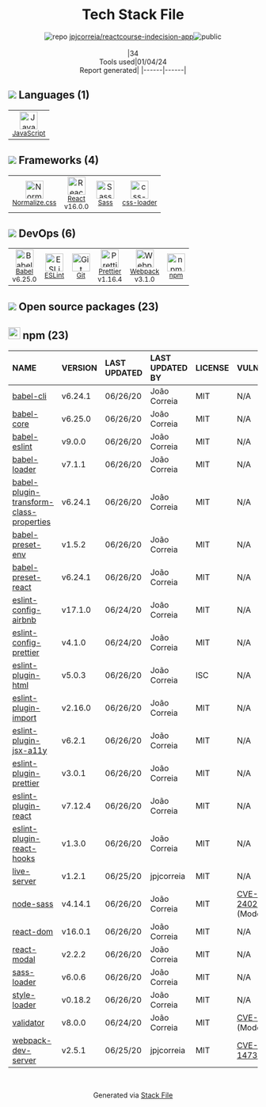 <!--
&lt;--- Readme.md Snippet without images Start ---&gt;
## Tech Stack
jpjcorreia/reactcourse-indecision-app is built on the following main stack:

- [React](https://reactjs.org/) – Javascript UI Libraries
- [Sass](http://sass-lang.com/) – CSS Pre-processors / Extensions
- [JavaScript](https://developer.mozilla.org/en-US/docs/Web/JavaScript) – Languages
- [Webpack](http://webpack.js.org) – JS Build Tools / JS Task Runners
- [Babel](http://babeljs.io/) – JavaScript Compilers
- [ESLint](http://eslint.org/) – Code Review
- [Normalize.css](https://necolas.github.io/normalize.css/) – CSS Pre-processors / Extensions
- [Prettier](https://prettier.io/) – Code Review
- [css-loader](https://github.com/webpack-contrib/css-loader) – CSS Pre-processors / Extensions

Full tech stack [here](/techstack.md)

&lt;--- Readme.md Snippet without images End ---&gt;

&lt;--- Readme.md Snippet with images Start ---&gt;
## Tech Stack
jpjcorreia/reactcourse-indecision-app is built on the following main stack:

- <img width='25' height='25' src='https://img.stackshare.io/service/1020/OYIaJ1KK.png' alt='React'/> [React](https://reactjs.org/) – Javascript UI Libraries
- <img width='25' height='25' src='https://img.stackshare.io/service/1171/jCR2zNJV.png' alt='Sass'/> [Sass](http://sass-lang.com/) – CSS Pre-processors / Extensions
- <img width='25' height='25' src='https://img.stackshare.io/service/1209/javascript.jpeg' alt='JavaScript'/> [JavaScript](https://developer.mozilla.org/en-US/docs/Web/JavaScript) – Languages
- <img width='25' height='25' src='https://img.stackshare.io/service/1682/IMG_4636.PNG' alt='Webpack'/> [Webpack](http://webpack.js.org) – JS Build Tools / JS Task Runners
- <img width='25' height='25' src='https://img.stackshare.io/service/2739/-1wfGjNw.png' alt='Babel'/> [Babel](http://babeljs.io/) – JavaScript Compilers
- <img width='25' height='25' src='https://img.stackshare.io/service/3337/Q4L7Jncy.jpg' alt='ESLint'/> [ESLint](http://eslint.org/) – Code Review
- <img width='25' height='25' src='https://img.stackshare.io/service/6361/default_8c8faac34fdcb5b696503f5166b5232ad0adcf6e.png' alt='Normalize.css'/> [Normalize.css](https://necolas.github.io/normalize.css/) – CSS Pre-processors / Extensions
- <img width='25' height='25' src='https://img.stackshare.io/service/7035/default_66f265943abed56bcdbfca1c866a4261b1fbb063.jpg' alt='Prettier'/> [Prettier](https://prettier.io/) – Code Review
- <img width='25' height='25' src='https://img.stackshare.io/service/8074/default_d2b16fd6997fb2e164de645a34f9b8d5a880d999.png' alt='css-loader'/> [css-loader](https://github.com/webpack-contrib/css-loader) – CSS Pre-processors / Extensions

Full tech stack [here](/techstack.md)

&lt;--- Readme.md Snippet with images End ---&gt;
-->
<div align="center">

# Tech Stack File
![](https://img.stackshare.io/repo.svg "repo") [jpjcorreia/reactcourse-indecision-app](https://github.com/jpjcorreia/reactcourse-indecision-app)![](https://img.stackshare.io/public_badge.svg "public")
<br/><br/>
|34<br/>Tools used|01/04/24 <br/>Report generated|
|------|------|
</div>

## <img src='https://img.stackshare.io/languages.svg'/> Languages (1)
<table><tr>
  <td align='center'>
  <img width='36' height='36' src='https://img.stackshare.io/service/1209/javascript.jpeg' alt='JavaScript'>
  <br>
  <sub><a href="https://developer.mozilla.org/en-US/docs/Web/JavaScript">JavaScript</a></sub>
  <br>
  <sub></sub>
</td>

</tr>
</table>

## <img src='https://img.stackshare.io/frameworks.svg'/> Frameworks (4)
<table><tr>
  <td align='center'>
  <img width='36' height='36' src='https://img.stackshare.io/service/6361/default_8c8faac34fdcb5b696503f5166b5232ad0adcf6e.png' alt='Normalize.css'>
  <br>
  <sub><a href="https://necolas.github.io/normalize.css/">Normalize.css</a></sub>
  <br>
  <sub></sub>
</td>

<td align='center'>
  <img width='36' height='36' src='https://img.stackshare.io/service/1020/OYIaJ1KK.png' alt='React'>
  <br>
  <sub><a href="https://reactjs.org/">React</a></sub>
  <br>
  <sub>v16.0.0</sub>
</td>

<td align='center'>
  <img width='36' height='36' src='https://img.stackshare.io/service/1171/jCR2zNJV.png' alt='Sass'>
  <br>
  <sub><a href="http://sass-lang.com/">Sass</a></sub>
  <br>
  <sub></sub>
</td>

<td align='center'>
  <img width='36' height='36' src='https://img.stackshare.io/service/8074/default_d2b16fd6997fb2e164de645a34f9b8d5a880d999.png' alt='css-loader'>
  <br>
  <sub><a href="https://github.com/webpack-contrib/css-loader">css-loader</a></sub>
  <br>
  <sub></sub>
</td>

</tr>
</table>

## <img src='https://img.stackshare.io/devops.svg'/> DevOps (6)
<table><tr>
  <td align='center'>
  <img width='36' height='36' src='https://img.stackshare.io/service/2739/-1wfGjNw.png' alt='Babel'>
  <br>
  <sub><a href="http://babeljs.io/">Babel</a></sub>
  <br>
  <sub>v6.25.0</sub>
</td>

<td align='center'>
  <img width='36' height='36' src='https://img.stackshare.io/service/3337/Q4L7Jncy.jpg' alt='ESLint'>
  <br>
  <sub><a href="http://eslint.org/">ESLint</a></sub>
  <br>
  <sub></sub>
</td>

<td align='center'>
  <img width='36' height='36' src='https://img.stackshare.io/service/1046/git.png' alt='Git'>
  <br>
  <sub><a href="http://git-scm.com/">Git</a></sub>
  <br>
  <sub></sub>
</td>

<td align='center'>
  <img width='36' height='36' src='https://img.stackshare.io/service/7035/default_66f265943abed56bcdbfca1c866a4261b1fbb063.jpg' alt='Prettier'>
  <br>
  <sub><a href="https://prettier.io/">Prettier</a></sub>
  <br>
  <sub>v1.16.4</sub>
</td>

<td align='center'>
  <img width='36' height='36' src='https://img.stackshare.io/service/1682/IMG_4636.PNG' alt='Webpack'>
  <br>
  <sub><a href="http://webpack.js.org">Webpack</a></sub>
  <br>
  <sub>v3.1.0</sub>
</td>

<td align='center'>
  <img width='36' height='36' src='https://img.stackshare.io/service/1120/lejvzrnlpb308aftn31u.png' alt='npm'>
  <br>
  <sub><a href="https://www.npmjs.com/">npm</a></sub>
  <br>
  <sub></sub>
</td>

</tr>
</table>


## <img src='https://img.stackshare.io/group.svg' /> Open source packages (23)</h2>

## <img width='24' height='24' src='https://img.stackshare.io/service/1120/lejvzrnlpb308aftn31u.png'/> npm (23)

|NAME|VERSION|LAST UPDATED|LAST UPDATED BY|LICENSE|VULNERABILITIES|
|:------|:------|:------|:------|:------|:------|
|[babel-cli](https://www.npmjs.com/babel-cli)|v6.24.1|06/26/20|João Correia |MIT|N/A|
|[babel-core](https://www.npmjs.com/babel-core)|v6.25.0|06/26/20|João Correia |MIT|N/A|
|[babel-eslint](https://www.npmjs.com/babel-eslint)|v9.0.0|06/26/20|João Correia |MIT|N/A|
|[babel-loader](https://www.npmjs.com/babel-loader)|v7.1.1|06/26/20|João Correia |MIT|N/A|
|[babel-plugin-transform-class-properties](https://www.npmjs.com/babel-plugin-transform-class-properties)|v6.24.1|06/26/20|João Correia |MIT|N/A|
|[babel-preset-env](https://www.npmjs.com/babel-preset-env)|v1.5.2|06/26/20|João Correia |MIT|N/A|
|[babel-preset-react](https://www.npmjs.com/babel-preset-react)|v6.24.1|06/26/20|João Correia |MIT|N/A|
|[eslint-config-airbnb](https://www.npmjs.com/eslint-config-airbnb)|v17.1.0|06/24/20|João Correia |MIT|N/A|
|[eslint-config-prettier](https://www.npmjs.com/eslint-config-prettier)|v4.1.0|06/24/20|João Correia |MIT|N/A|
|[eslint-plugin-html](https://www.npmjs.com/eslint-plugin-html)|v5.0.3|06/26/20|João Correia |ISC|N/A|
|[eslint-plugin-import](https://www.npmjs.com/eslint-plugin-import)|v2.16.0|06/26/20|João Correia |MIT|N/A|
|[eslint-plugin-jsx-a11y](https://www.npmjs.com/eslint-plugin-jsx-a11y)|v6.2.1|06/26/20|João Correia |MIT|N/A|
|[eslint-plugin-prettier](https://www.npmjs.com/eslint-plugin-prettier)|v3.0.1|06/26/20|João Correia |MIT|N/A|
|[eslint-plugin-react](https://www.npmjs.com/eslint-plugin-react)|v7.12.4|06/26/20|João Correia |MIT|N/A|
|[eslint-plugin-react-hooks](https://www.npmjs.com/eslint-plugin-react-hooks)|v1.3.0|06/26/20|João Correia |MIT|N/A|
|[live-server](https://www.npmjs.com/live-server)|v1.2.1|06/25/20|jpjcorreia |MIT|N/A|
|[node-sass](https://www.npmjs.com/node-sass)|v4.14.1|06/26/20|João Correia |MIT|[CVE-2020-24025](https://github.com/advisories/GHSA-r8f7-9pfq-mjmv) (Moderate)|
|[react-dom](https://www.npmjs.com/react-dom)|v16.0.1|06/26/20|João Correia |MIT|N/A|
|[react-modal](https://www.npmjs.com/react-modal)|v2.2.2|06/26/20|João Correia |MIT|N/A|
|[sass-loader](https://www.npmjs.com/sass-loader)|v6.0.6|06/26/20|João Correia |MIT|N/A|
|[style-loader](https://www.npmjs.com/style-loader)|v0.18.2|06/26/20|João Correia |MIT|N/A|
|[validator](https://www.npmjs.com/validator)|v8.0.0|06/24/20|João Correia |MIT|[CVE-2021-3765](https://github.com/advisories/GHSA-qgmg-gppg-76g5) (Moderate)|
|[webpack-dev-server](https://www.npmjs.com/webpack-dev-server)|v2.5.1|06/25/20|jpjcorreia |MIT|[CVE-2018-14732](https://github.com/advisories/GHSA-cf66-xwfp-gvc4) (High)|

<br/>
<div align='center'>

Generated via [Stack File](https://github.com/marketplace/stack-file)
